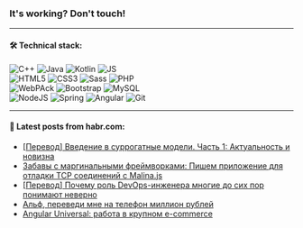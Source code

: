 ### It's working? Don't touch!

---

#### 🛠️ Technical stack:

![C++](https://img.shields.io/badge/C++-informational?logo=c%2B%2B&style=flat&logoColor=white&color=9C033A)
![Java](https://img.shields.io/badge/Java-informational?logo=java&style=flat&logoColor=white&color=007396)
![Kotlin](https://img.shields.io/badge/Kotlin-informational?logo=Kotlin&style=flat&logoColor=white&color=0095D5)
![JS](https://img.shields.io/badge/JS-informational?logo=javaScript&style=flat&logoColor=black&color=F7Df1E) <br>
![HTML5](https://img.shields.io/badge/HTML5-informational?logo=html5&style=flat&logoColor=white&color=E34F26)
![CSS3](https://img.shields.io/badge/CSS3-informational?logo=css3&style=flat&logoColor=white&color=157286)
![Sass](https://img.shields.io/badge/Saas-informational?logo=sass&style=flat&logoColor=white&color=hotpink)
![PHP](https://img.shields.io/badge/PHP-informational?logo=php&style=flat&logoColor=white&color=777BB4) <br>
![WebPAck](https://img.shields.io/badge/WebPack-informational?logo=webPack&style=flat&logoColor=white&color=FF6F00)
![Bootstrap](https://img.shields.io/badge/Bootstrap-informational?logo=Bootstrap&style=flat&logoColor=white&color=7952B3)
![MySQL](https://img.shields.io/badge/MySQL-informational?logo=MySQL&style=flat&logoColor=white&color=00f) <br>
![NodeJS](https://img.shields.io/badge/NodeJS-informational?logo=node.js&style=flat&logoColor=white&color=43853D)
![Spring](https://img.shields.io/badge/Spring-informational?logo=Spring&style=flat&logoColor=white&color=0A9EDC)
![Angular](https://img.shields.io/badge/Vue-informational?logo=vue.js&style=flat&logoColor=white&color=red)
![Git](https://img.shields.io/badge/Git-informational?logo=git&style=flat&logoColor=white&color=darkorange)

___

#### 💬 Latest posts from habr.com:

<!-- BLOG-POST-LIST:START -->
- [[Перевод] Введение в суррогатные модели. Часть 1: Актуальность и новизна](https://habr.com/ru/post/663578/?utm_source=habrahabr&utm_medium=rss&utm_campaign=663578)
- [Забавы с маргинальными фреймворками: Пишем приложение для отладки TCP соединений с Malina.js](https://habr.com/ru/post/663568/?utm_source=habrahabr&utm_medium=rss&utm_campaign=663568)
- [[Перевод] Почему роль DevOps-инженера многие до сих пор понимают неверно](https://habr.com/ru/post/663548/?utm_source=habrahabr&utm_medium=rss&utm_campaign=663548)
- [Альф, переведи мне на телефон миллион рублей](https://habr.com/ru/post/663442/?utm_source=habrahabr&utm_medium=rss&utm_campaign=663442)
- [Angular Universal: работа в крупном e-commerce](https://habr.com/ru/post/663518/?utm_source=habrahabr&utm_medium=rss&utm_campaign=663518)
<!-- BLOG-POST-LIST:END -->
